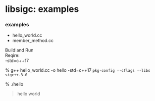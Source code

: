 libsigc: examples
===============

### examples
- hello_world.cc <br/>
- member_method.cc <br/>

Build and Run <br/>
Reqire: <br/>
 -std=c++17 <br/>

% g++ hello_world.cc -o hello -std=c++17  `pkg-config --cflags --libs sigc++-3.0` <br/>

%  ./hello <br/>
> hello world <br/>


